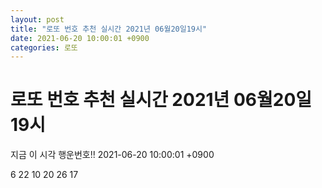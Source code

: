 ```yaml
---
layout: post
title: "로또 번호 추천 실시간 2021년 06월20일19시"
date: 2021-06-20 10:00:01 +0900
categories: 로또
---
```


# 로또 번호 추천 실시간 2021년 06월20일19시

지금 이 시각 행운번호!! 2021-06-20 10:00:01 +0900

 6  22  10  20  26  17 

